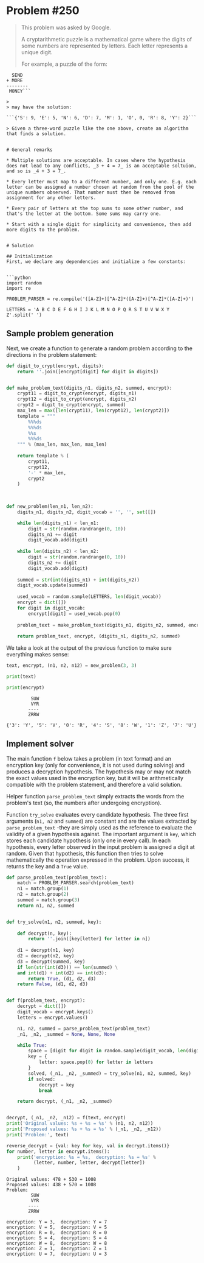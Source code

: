 
# Problem #250

> This problem was asked by Google.
> 
> A cryptarithmetic puzzle is a mathematical game where the digits of some numbers are represented by letters. Each letter represents a unique digit.
>
> For example, a puzzle of the form:

```  
  SEND
+ MORE
--------
 MONEY```

>
> may have the solution:

```{'S': 9, 'E': 5, 'N': 6, 'D': 7, 'M': 1, 'O', 0, 'R': 8, 'Y': 2}```

> Given a three-word puzzle like the one above, create an algorithm that finds a solution.


# General remarks

* Multiple solutions are acceptable. In cases where the hypothesis does not lead to any conflicts, _3 + 4 = 7_ is an acceptable soltuion, and so is _4 + 3 = 7_.

* Every letter must map to a different number, and only one. E.g. each letter can be assigned a number chosen at random from the pool of the unique numbers observed. That number must then be removed from assignment for any other letters.

* Every pair of letters at the top sums to some other number, and that's the letter at the bottom. Some sums may carry one.

* Start with a single digit for simplicity and convenience, then add more digits to the problem.


# Solution

## Initialization
First, we declare any dependencies and initialize a few constants:


```python
import random
import re

PROBLEM_PARSER = re.compile('([A-Z]+)[^A-Z]*([A-Z]+)[^A-Z]*([A-Z]+)')

LETTERS = 'A B C D E F G H I J K L M N O P Q R S T U V W X Y Z'.split(' ')
```

## Sample problem generation

Next, we create a function to generate a random problem according to the directions in the problem statement:


```python
def digit_to_crypt(encrypt, digits):
    return ''.join([encrypt[digit] for digit in digits])


def make_problem_text(digits_n1, digits_n2, summed, encrypt):
    crypt11 = digit_to_crypt(encrypt, digits_n1)
    crypt12 = digit_to_crypt(encrypt, digits_n2)
    crypt2 = digit_to_crypt(encrypt, summed)
    max_len = max([len(crypt11), len(crypt12), len(crypt2)])
    template = """
        %%%ds
        %%%ds
        %%s
        %%%ds
    """ % (max_len, max_len, max_len)
    
    return template % (
        crypt11,
        crypt12,
        '-' * max_len,
        crypt2
    )
    
    

def new_problem(len_n1, len_n2):
    digits_n1, digits_n2, digit_vocab = '', '', set([])

    while len(digits_n1) < len_n1:
        digit = str(random.randrange(0, 10))
        digits_n1 += digit
        digit_vocab.add(digit)
        
    while len(digits_n2) < len_n2:
        digit = str(random.randrange(0, 10))
        digits_n2 += digit
        digit_vocab.add(digit)
        
    summed = str(int(digits_n1) + int(digits_n2))
    digit_vocab.update(summed)
    
    used_vocab = random.sample(LETTERS, len(digit_vocab))
    encrypt = dict([])
    for digit in digit_vocab:
        encrypt[digit] = used_vocab.pop(0)
    
    problem_text = make_problem_text(digits_n1, digits_n2, summed, encrypt)
    
    return problem_text, encrypt, (digits_n1, digits_n2, summed)
```

We take a look at the output of the previous function to make sure everything makes sense:


```python
text, encrypt, (n1, n2, n12) = new_problem(3, 3)

print(text)

print(encrypt)
```

    
             SUW
             VYR
            ----
            ZRRW
        
    {'3': 'Y', '5': 'V', '0': 'R', '4': 'S', '8': 'W', '1': 'Z', '7': 'U'}


## Implement solver

The main function `f` below takes a problem (in text format) and an encryption key (only for convenience, it is not used during solving) and produces a decryption hypothesis. The hypothesis may or may not match the exact values used in the encryption key, but it will be arithmetically compatible with the problem statement, and therefore a valid solution.

Helper function `parse_problem_text` simply extracts the words from the problem's text (so, the numbers after undergoing encryption).

Function `try_solve` evaluates every candidate hypothesis. The three first arguments (`n1, n2` and `summed`) are constant and are the values extracted by `parse_problem_text` -they are simply used as the reference to evaluate the validity of a given hypothesis against. The important argument is `key`, which stores each candidate hypothesis (only one in every call). In each hypothesis, every letter observed in the input problem is assigned a digit at random. Given that hypothesis, this function then tries to solve mathematically the operation expressed in the problem. Upon success, it returns the key and a `True` value.


```python
def parse_problem_text(problem_text):
    match = PROBLEM_PARSER.search(problem_text)
    n1 = match.group(1)
    n2 = match.group(2)
    summed = match.group(3)
    return n1, n2, summed


def try_solve(n1, n2, summed, key):
    
    def decrypt(n, key):
        return ''.join([key[letter] for letter in n])
    
    d1 = decrypt(n1, key)
    d2 = decrypt(n2, key)
    d3 = decrypt(summed, key)
    if len(str(int(d3))) == len(summed) \
    and int(d1) + int(d2) == int(d3):
        return True, (d1, d2, d3)
    return False, (d1, d2, d3)


def f(problem_text, encrypt):
    decrypt = dict([])
    digit_vocab = encrypt.keys()
    letters = encrypt.values()

    n1, n2, summed = parse_problem_text(problem_text)
    _n1, _n2, _summed = None, None, None

    while True:
        space = [digit for digit in random.sample(digit_vocab, len(digit_vocab))]
        key = {
            letter: space.pop(0) for letter in letters
        }
        solved, (_n1, _n2, _summed) = try_solve(n1, n2, summed, key)
        if solved:
            decrypt = key
            break

    return decrypt, (_n1, _n2, _summed)


decrypt, (_n1, _n2, _n12) = f(text, encrypt)
print('Original values: %s + %s = %s' % (n1, n2, n12))
print('Proposed values: %s + %s = %s' % (_n1, _n2, _n12))
print('Problem:', text)

reverse_decrypt = {val: key for key, val in decrypt.items()}
for number, letter in encrypt.items():
    print('encryption: %s = %s,  decryption: %s = %s' % 
          (letter, number, letter, decrypt[letter])
    )
```

    Original values: 478 + 530 = 1008
    Proposed values: 438 + 570 = 1008
    Problem: 
             SUW
             VYR
            ----
            ZRRW
        
    encryption: Y = 3,  decryption: Y = 7
    encryption: V = 5,  decryption: V = 5
    encryption: R = 0,  decryption: R = 0
    encryption: S = 4,  decryption: S = 4
    encryption: W = 8,  decryption: W = 8
    encryption: Z = 1,  decryption: Z = 1
    encryption: U = 7,  decryption: U = 3

